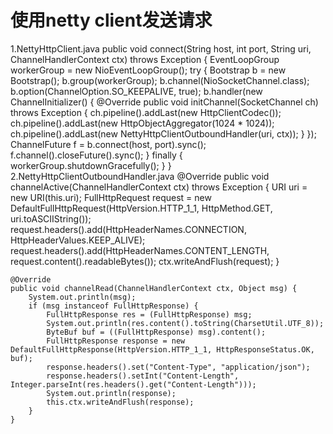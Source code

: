 # 使用netty client发送请求

1.NettyHttpClient.java
  public void connect(String host, int port, String uri, ChannelHandlerContext ctx) throws Exception {
        EventLoopGroup workerGroup = new NioEventLoopGroup();
        try {
            Bootstrap b = new Bootstrap();
            b.group(workerGroup);
            b.channel(NioSocketChannel.class);
            b.option(ChannelOption.SO_KEEPALIVE, true);
            b.handler(new ChannelInitializer<SocketChannel>() {
                @Override
                public void initChannel(SocketChannel ch) throws Exception {
                    ch.pipeline().addLast(new HttpClientCodec());
                    ch.pipeline().addLast(new HttpObjectAggregator(1024 * 1024));
                    ch.pipeline().addLast(new NettyHttpClientOutboundHandler(uri, ctx));
                }
            });
            ChannelFuture f = b.connect(host, port).sync();
            f.channel().closeFuture().sync();
        } finally {
            workerGroup.shutdownGracefully();
        }
    }
2.NettyHttpClientOutboundHandler.java
   @Override
    public void channelActive(ChannelHandlerContext ctx) throws Exception {
        URI uri = new URI(this.uri);
        FullHttpRequest request = new DefaultFullHttpRequest(HttpVersion.HTTP_1_1, HttpMethod.GET, uri.toASCIIString());
        request.headers().add(HttpHeaderNames.CONNECTION, HttpHeaderValues.KEEP_ALIVE);
        request.headers().add(HttpHeaderNames.CONTENT_LENGTH, request.content().readableBytes());
        ctx.writeAndFlush(request);
    }

    @Override
    public void channelRead(ChannelHandlerContext ctx, Object msg) {
        System.out.println(msg);
        if (msg instanceof FullHttpResponse) {
            FullHttpResponse res = (FullHttpResponse) msg;
            System.out.println(res.content().toString(CharsetUtil.UTF_8));
            ByteBuf buf = ((FullHttpResponse) msg).content();
            FullHttpResponse response = new DefaultFullHttpResponse(HttpVersion.HTTP_1_1, HttpResponseStatus.OK, buf);
            response.headers().set("Content-Type", "application/json");
            response.headers().setInt("Content-Length", Integer.parseInt(res.headers().get("Content-Length")));
            System.out.println(response);
            this.ctx.writeAndFlush(response);
        }
    }
